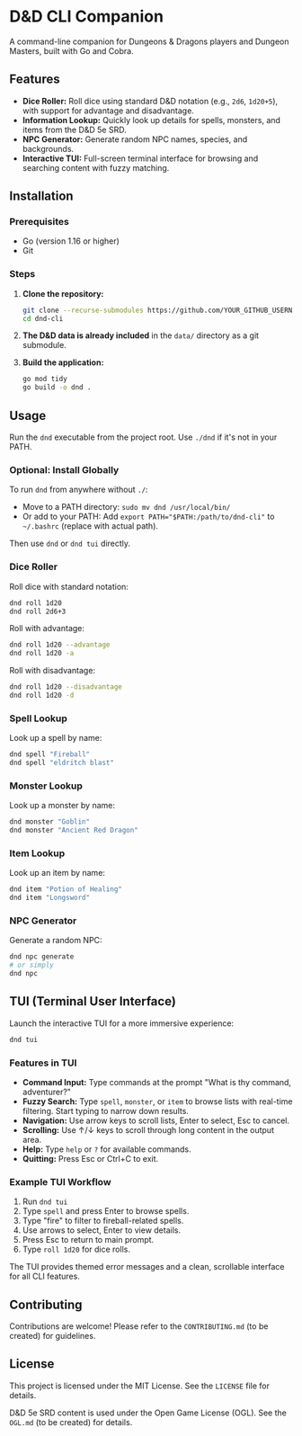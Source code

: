 # D&D CLI Companion

A command-line companion for Dungeons & Dragons players and Dungeon Masters, built with Go and Cobra.

## Features

*   **Dice Roller:** Roll dice using standard D&D notation (e.g., `2d6`, `1d20+5`), with support for advantage and disadvantage.
*   **Information Lookup:** Quickly look up details for spells, monsters, and items from the D&D 5e SRD.
*   **NPC Generator:** Generate random NPC names, species, and backgrounds.
*   **Interactive TUI:** Full-screen terminal interface for browsing and searching content with fuzzy matching.

## Installation

### Prerequisites

*   Go (version 1.16 or higher)
*   Git

### Steps

1.  **Clone the repository:**
    ```bash
    git clone --recurse-submodules https://github.com/YOUR_GITHUB_USERNAME/dnd-cli.git # Replace with your actual repo URL
    cd dnd-cli
    ```

2.  **The D&D data is already included** in the `data/` directory as a git submodule.

3.  **Build the application:**
    ```bash
    go mod tidy
    go build -o dnd .
    ```

## Usage

Run the `dnd` executable from the project root. Use `./dnd` if it's not in your PATH.

### Optional: Install Globally

To run `dnd` from anywhere without `./`:

- Move to a PATH directory: `sudo mv dnd /usr/local/bin/`
- Or add to your PATH: Add `export PATH="$PATH:/path/to/dnd-cli"` to `~/.bashrc` (replace with actual path).

Then use `dnd` or `dnd tui` directly.

### Dice Roller

Roll dice with standard notation:

```bash
dnd roll 1d20
dnd roll 2d6+3
```

Roll with advantage:

```bash
dnd roll 1d20 --advantage
dnd roll 1d20 -a
```

Roll with disadvantage:

```bash
dnd roll 1d20 --disadvantage
dnd roll 1d20 -d
```

### Spell Lookup

Look up a spell by name:

```bash
dnd spell "Fireball"
dnd spell "eldritch blast"
```

### Monster Lookup

Look up a monster by name:

```bash
dnd monster "Goblin"
dnd monster "Ancient Red Dragon"
```

### Item Lookup

Look up an item by name:

```bash
dnd item "Potion of Healing"
dnd item "Longsword"
```

### NPC Generator

Generate a random NPC:

```bash
dnd npc generate
# or simply
dnd npc
```

## TUI (Terminal User Interface)

Launch the interactive TUI for a more immersive experience:

```bash
dnd tui
```

### Features in TUI

- **Command Input:** Type commands at the prompt "What is thy command, adventurer?"
- **Fuzzy Search:** Type `spell`, `monster`, or `item` to browse lists with real-time filtering. Start typing to narrow down results.
- **Navigation:** Use arrow keys to scroll lists, Enter to select, Esc to cancel.
- **Scrolling:** Use ↑/↓ keys to scroll through long content in the output area.
- **Help:** Type `help` or `?` for available commands.
- **Quitting:** Press Esc or Ctrl+C to exit.

### Example TUI Workflow

1. Run `dnd tui`
2. Type `spell` and press Enter to browse spells.
3. Type "fire" to filter to fireball-related spells.
4. Use arrows to select, Enter to view details.
5. Press Esc to return to main prompt.
6. Type `roll 1d20` for dice rolls.

The TUI provides themed error messages and a clean, scrollable interface for all CLI features.

## Contributing

Contributions are welcome! Please refer to the `CONTRIBUTING.md` (to be created) for guidelines.

## License

This project is licensed under the MIT License. See the `LICENSE` file for details.

D&D 5e SRD content is used under the Open Game License (OGL). See the `OGL.md` (to be created) for details.